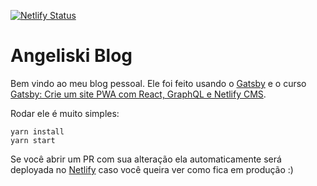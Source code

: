 [![Netlify Status](https://api.netlify.com/api/v1/badges/cd8b8845-f2b4-45b3-8303-101aecabd581/deploy-status)](https://app.netlify.com/sites/angeliski/deploys)

# Angeliski Blog

Bem vindo ao meu blog pessoal. Ele foi feito usando o [Gatsby](https://github.com/willianjusten/gatsby-course) e o curso [Gatsby: Crie um site PWA com React, GraphQL e Netlify CMS](https://www.udemy.com/course/gatsby-crie-um-site-pwa-com-react-graphql-e-netlify-cms/).

Rodar ele é muito simples:

```
yarn install
yarn start
```

Se você abrir um PR com sua alteração ela automaticamente será deployada no [Netlify](https://netlify.com) caso você queira ver como fica em produção :)

